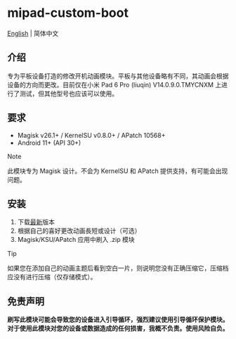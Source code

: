 # mipad-custom-boot
[English](/README.md) | 简体中文

## 介绍
专为平板设备打造的修改开机动画模块。平板与其他设备略有不同，其动画会根据设备的方向而更改。目前仅在小米 Pad 6 Pro (liuqin) V14.0.9.0.TMYCNXM 上进行了测试，但其他型号也应该可以使用。

## 要求
- Magisk v26.1+ / KernelSU v0.8.0+ / APatch 10568+
- Android 11+ (API 30+)
> [!NOTE]
> 此模块专为 Magisk 设计。不会为 KernelSU 和 APatch 提供支持，有可能会出现问题。

## 安装
1. 下载[最新](https://github.com/G0246/mipad-custom-boot/releases/latest)版本
2. 根据自己的喜好更改动画長短或设计（可选）
3. Magisk/KSU/APatch 应用中刷入 .zip 模块
> [!TIP]
> 如果您在添加自己的动画主题后看到空白一片，则说明您没有正确压缩它，压缩档应没有进行压缩（仅存储模式）。

## 免责声明
**刷写此模块可能会导致您的设备进入引导循环，强烈建议使用引导循环保护模块。对于使用此模块对您的设备或数据造成的任何损害，我概不负责。使用风险自负。**

